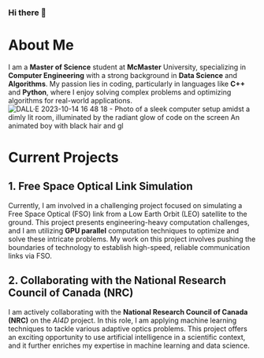 ### Hi there 👋



# About Me
I am a **Master of Science** student at **McMaster** University, specializing in **Computer Engineering** with a strong background in **Data Science** and **Algorithms**. My passion lies in coding, particularly in languages like **C++** and **Python**, where I enjoy solving complex problems and optimizing algorithms for real-world applications.
![DALL·E 2023-10-14 16 48 18 - Photo of a sleek computer setup amidst a dimly lit room, illuminated by the radiant glow of code on the screen  An animated boy with black hair and gl](https://github.com/Markeloen/Markeloen/assets/52878031/a9bae535-e784-47ef-afab-22f07788cef0)
# Current Projects
## 1. Free Space Optical Link Simulation <br>

Currently, I am involved in a challenging project focused on simulating a Free Space Optical (FSO) link from a Low Earth Orbit (LEO) satellite to the ground. This project presents engineering-heavy computation challenges, and I am utilizing **GPU parallel** computation techniques to optimize and solve these intricate problems. My work on this project involves pushing the boundaries of technology to establish high-speed, reliable communication links via FSO.<br>
## 2. Collaborating with the National Research Council of Canada (NRC) <br>

I am actively collaborating with the **National Research Council of Canada (NRC)** on the *AI4D* project. In this role, I am applying machine learning techniques to tackle various adaptive optics problems. This project offers an exciting opportunity to use artificial intelligence in a scientific context, and it further enriches my expertise in machine learning and data science.
